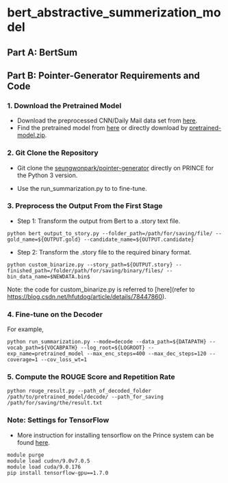 # bert_abstractive_summerization_model

## Part A: BertSum

## Part B: Pointer-Generator Requirements and Code

### 1. Download the Pretrained Model

- Download the preprocessed CNN/Daily Mail data set from [here](https://github.com/JafferWilson/Process-Data-of-CNN-DailyMail).
- Find the pretrained model from [here](https://github.com/abisee/pointer-generator) or directly download by [pretrained-model.zip](https://drive.google.com/file/d/0B7pQmm-OfDv7ZUhHZm9ZWEZidDg/view).

### 2. Git Clone the Repository

- Git clone the [seungwonpark/pointer-generator](https://github.com/seungwonpark/pointer-generator) directly on PRINCE for the Python 3 version.

- Use the run_summarization.py to to fine-tune.

### 3. Preprocess the Output From the First Stage

- Step 1: Transform the output from Bert to a .story text file.

```
python bert_output_to_story.py --folder_path=/path/for/saving/file/ --gold_name=${OUTPUT.gold} --candidate_name=${OUTPUT.candidate}
```

- Step 2: Transform the .story file to the required binary format. 

```
python custom_binarize.py --story_path=${OUTPUT.story} --finished_path=/folder/path/for/saving/binary/files/ --bin_data_name=$NEWDATA.bin$
```

Note: the code for custom_binarize.py is referred to [here](refer to https://blog.csdn.net/hfutdog/article/details/78447860).

### 4. Fine-tune on the Decoder

For example,

```
python run_summarization.py --mode=decode --data_path=${DATAPATH} --vocab_path=${VOCABPATH} --log_root=${LOGROOT} --exp_name=pretrained_model --max_enc_steps=400 --max_dec_steps=120 --coverage=1 --cov_loss_wt=1
```

### 5. Compute the ROUGE Score and Repetition Rate

```
python rouge_result.py --path_of_decoded_folder /path/to/pretrained_model/decode/ --path_for_saving /path/for/saving/the/result.txt
```

### Note: Settings for TensorFlow

- More instruction for installing tensorflow on the Prince system can be found [here](https://github.com/ppriyank/Prince-Set-UP#Installing-Tensorflow-on-Prince).

```
module purge
module load cudnn/9.0v7.0.5  
module load cuda/9.0.176
pip install tensorflow-gpu==1.7.0
```
